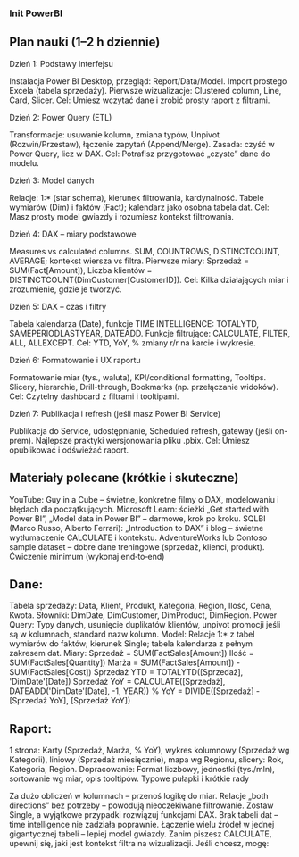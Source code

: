 ### Init PowerBI

## Plan nauki (1–2 h dziennie)

Dzień 1: Podstawy interfejsu

Instalacja Power BI Desktop, przegląd: Report/Data/Model.
Import prostego Excela (tabela sprzedaży).
Pierwsze wizualizacje: Clustered column, Line, Card, Slicer.
Cel: Umiesz wczytać dane i zrobić prosty raport z filtrami.

Dzień 2: Power Query (ETL)

Transformacje: usuwanie kolumn, zmiana typów, Unpivot (Rozwiń/Przestaw), łączenie zapytań (Append/Merge).
Zasada: czyść w Power Query, licz w DAX.
Cel: Potrafisz przygotować „czyste” dane do modelu.

Dzień 3: Model danych

Relacje: 1:* (star schema), kierunek filtrowania, kardynalność.
Tabele wymiarów (Dim) i faktów (Fact); kalendarz jako osobna tabela dat.
Cel: Masz prosty model gwiazdy i rozumiesz kontekst filtrowania.

Dzień 4: DAX – miary podstawowe

Measures vs calculated columns.
SUM, COUNTROWS, DISTINCTCOUNT, AVERAGE; kontekst wiersza vs filtra.
Pierwsze miary: Sprzedaż = SUM(Fact[Amount]), Liczba klientów = DISTINCTCOUNT(DimCustomer[CustomerID]).
Cel: Kilka działających miar i zrozumienie, gdzie je tworzyć.

Dzień 5: DAX – czas i filtry

Tabela kalendarza (Date), funkcje TIME INTELLIGENCE: TOTALYTD, SAMEPERIODLASTYEAR, DATEADD.
Funkcje filtrujące: CALCULATE, FILTER, ALL, ALLEXCEPT.
Cel: YTD, YoY, % zmiany r/r na karcie i wykresie.

Dzień 6: Formatowanie i UX raportu

Formatowanie miar (tys., waluta), KPI/conditional formatting, Tooltips.
Slicery, hierarchie, Drill-through, Bookmarks (np. przełączanie widoków).
Cel: Czytelny dashboard z filtrami i tooltipami.

Dzień 7: Publikacja i refresh (jeśli masz Power BI Service)

Publikacja do Service, udostępnianie, Scheduled refresh, gateway (jeśli on-prem).
Najlepsze praktyki wersjonowania pliku .pbix.
Cel: Umiesz opublikować i odświeżać raport.

## Materiały polecane (krótkie i skuteczne)

YouTube: Guy in a Cube – świetne, konkretne filmy o DAX, modelowaniu i błędach dla początkujących.
Microsoft Learn: ścieżki „Get started with Power BI”, „Model data in Power BI” – darmowe, krok po kroku.
SQLBI (Marco Russo, Alberto Ferrari): „Introduction to DAX” i blog – świetne wytłumaczenie CALCULATE i kontekstu.
AdventureWorks lub Contoso sample dataset – dobre dane treningowe (sprzedaż, klienci, produkt).
Ćwiczenie minimum (wykonaj end‑to‑end)

## Dane:
Tabela sprzedaży: Data, Klient, Produkt, Kategoria, Region, Ilość, Cena, Kwota.
Słowniki: DimDate, DimCustomer, DimProduct, DimRegion.
Power Query:
Typy danych, usunięcie duplikatów klientów, unpivot promocji jeśli są w kolumnach, standard nazw kolumn.
Model:
Relacje 1:* z tabel wymiarów do faktów; kierunek Single; tabela kalendarza z pełnym zakresem dat.
Miary:
Sprzedaż = SUM(FactSales[Amount])
Ilość = SUM(FactSales[Quantity])
Marża = SUM(FactSales[Amount]) - SUM(FactSales[Cost])
Sprzedaż YTD = TOTALYTD([Sprzedaż], 'DimDate'[Date])
Sprzedaż YoY = CALCULATE([Sprzedaż], DATEADD('DimDate'[Date], -1, YEAR))
% YoY = DIVIDE([Sprzedaż] - [Sprzedaż YoY], [Sprzedaż YoY])

## Raport:
1 strona: Karty (Sprzedaż, Marża, % YoY), wykres kolumnowy (Sprzedaż wg Kategorii), liniowy (Sprzedaż miesięcznie), mapa wg Regionu, slicery: Rok, Kategoria, Region.
Dopracowanie:
Format liczbowy, jednostki (tys./mln), sortowanie wg miar, opis tooltipów.
Typowe pułapki i krótkie rady

Za dużo obliczeń w kolumnach – przenoś logikę do miar.
Relacje „both directions” bez potrzeby – powodują nieoczekiwane filtrowanie. Zostaw Single, a wyjątkowe przypadki rozwiązuj funkcjami DAX.
Brak tabeli dat – time intelligence nie zadziała poprawnie.
Łączenie wielu źródeł w jednej gigantycznej tabeli – lepiej model gwiazdy.
Zanim piszesz CALCULATE, upewnij się, jaki jest kontekst filtra na wizualizacji.
Jeśli chcesz, mogę:




